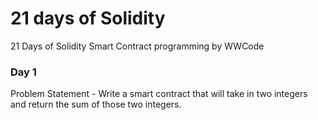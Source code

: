 # 21 days of Solidity
21 Days of Solidity Smart Contract programming by WWCode

### Day 1 

Problem Statement - Write a smart contract that will take in two integers and return the sum of those two integers.
